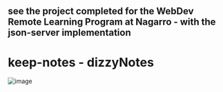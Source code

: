 ## see the project completed for the WebDev Remote Learning Program at Nagarro - with the **json-server** implementation

# keep-notes - dizzyNotes

![image](https://github.com/AnaSeiculescu/keep-notes/assets/122996287/56c8eb0e-0ecd-45e3-b6a1-72975b2c83ee)

